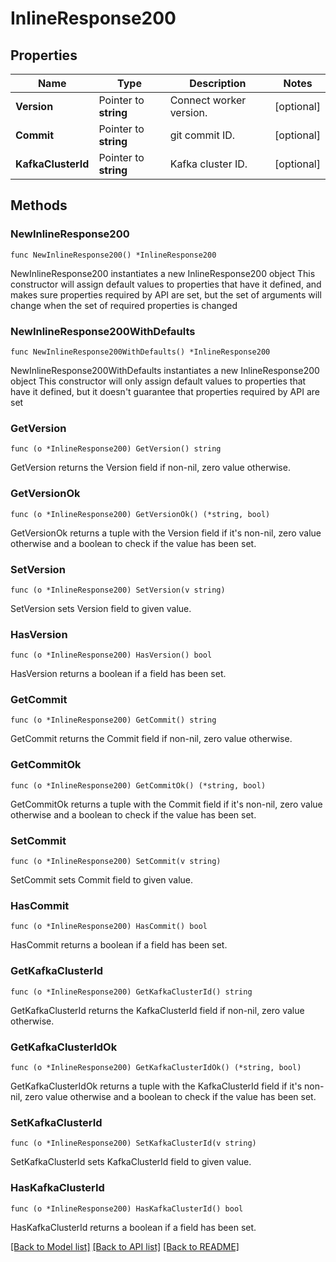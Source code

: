 # InlineResponse200

## Properties

Name | Type | Description | Notes
------------ | ------------- | ------------- | -------------
**Version** | Pointer to **string** | Connect worker version. | [optional] 
**Commit** | Pointer to **string** | git commit ID. | [optional] 
**KafkaClusterId** | Pointer to **string** | Kafka cluster ID. | [optional] 

## Methods

### NewInlineResponse200

`func NewInlineResponse200() *InlineResponse200`

NewInlineResponse200 instantiates a new InlineResponse200 object
This constructor will assign default values to properties that have it defined,
and makes sure properties required by API are set, but the set of arguments
will change when the set of required properties is changed

### NewInlineResponse200WithDefaults

`func NewInlineResponse200WithDefaults() *InlineResponse200`

NewInlineResponse200WithDefaults instantiates a new InlineResponse200 object
This constructor will only assign default values to properties that have it defined,
but it doesn't guarantee that properties required by API are set

### GetVersion

`func (o *InlineResponse200) GetVersion() string`

GetVersion returns the Version field if non-nil, zero value otherwise.

### GetVersionOk

`func (o *InlineResponse200) GetVersionOk() (*string, bool)`

GetVersionOk returns a tuple with the Version field if it's non-nil, zero value otherwise
and a boolean to check if the value has been set.

### SetVersion

`func (o *InlineResponse200) SetVersion(v string)`

SetVersion sets Version field to given value.

### HasVersion

`func (o *InlineResponse200) HasVersion() bool`

HasVersion returns a boolean if a field has been set.

### GetCommit

`func (o *InlineResponse200) GetCommit() string`

GetCommit returns the Commit field if non-nil, zero value otherwise.

### GetCommitOk

`func (o *InlineResponse200) GetCommitOk() (*string, bool)`

GetCommitOk returns a tuple with the Commit field if it's non-nil, zero value otherwise
and a boolean to check if the value has been set.

### SetCommit

`func (o *InlineResponse200) SetCommit(v string)`

SetCommit sets Commit field to given value.

### HasCommit

`func (o *InlineResponse200) HasCommit() bool`

HasCommit returns a boolean if a field has been set.

### GetKafkaClusterId

`func (o *InlineResponse200) GetKafkaClusterId() string`

GetKafkaClusterId returns the KafkaClusterId field if non-nil, zero value otherwise.

### GetKafkaClusterIdOk

`func (o *InlineResponse200) GetKafkaClusterIdOk() (*string, bool)`

GetKafkaClusterIdOk returns a tuple with the KafkaClusterId field if it's non-nil, zero value otherwise
and a boolean to check if the value has been set.

### SetKafkaClusterId

`func (o *InlineResponse200) SetKafkaClusterId(v string)`

SetKafkaClusterId sets KafkaClusterId field to given value.

### HasKafkaClusterId

`func (o *InlineResponse200) HasKafkaClusterId() bool`

HasKafkaClusterId returns a boolean if a field has been set.


[[Back to Model list]](../README.md#documentation-for-models) [[Back to API list]](../README.md#documentation-for-api-endpoints) [[Back to README]](../README.md)


